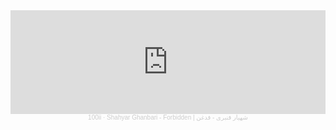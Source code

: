 <div align="center">
    <iframe width="100%" height="166" scrolling="no" frameborder="no" allow="autoplay" 
        src="https://w.soundcloud.com/player/?url=https%3A//api.soundcloud.com/tracks/68135902&color=%23ff5500&auto_play=true&hide_related=false&show_comments=true&show_user=true&show_reposts=false&show_teaser=true">
    </iframe>
    <div style="font-size: 10px; color: #cccccc;line-break: anywhere;word-break: normal;overflow: hidden;white-space: nowrap;text-overflow: ellipsis; font-family: Interstate,Lucida Grande,Lucida Sans Unicode,Lucida Sans,Garuda,Verdana,Tahoma,sans-serif;font-weight: 100;">
        <a href="https://soundcloud.com/sadaf-kavandi" title="100ii" target="_blank" style="color: #cccccc; text-decoration: none;">100ii</a>
         · 
        <a href="https://soundcloud.com/sadaf-kavandi/shahyar-ghanbari-forbidden" title="Shahyar Ghanbari - Forbidden | شهیار قنبری - قدغن" target="_blank" style="color: #cccccc; text-decoration: none;">Shahyar Ghanbari - Forbidden | شهیار قنبری - قدغن</a>
    </div>
</div>

